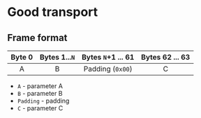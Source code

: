 # Good transport

## Frame format

| Byte 0 | Bytes 1...`N` | Bytes `N`+1 ... 61 | Bytes 62 ... 63 |
| :----: | :-----------: | :----------------: | :-------------: |
|  A     |   B           | Padding (`0x00`)   | C               |

- `A` - parameter A
- `B` - parameter B
- `Padding` - padding
- `C` - parameter C

